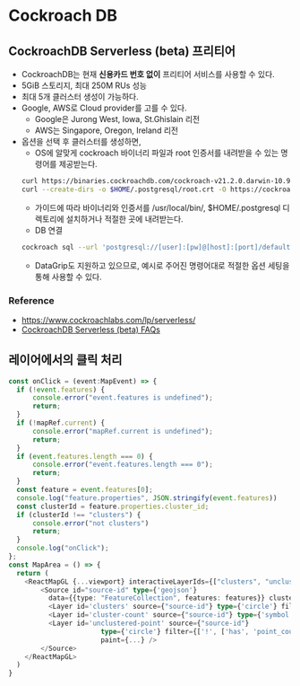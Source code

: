 # Cockroach DB

## CockroachDB Serverless (beta) 프리티어

- CockroachDB는 현재 **신용카드 번호 없이** 프리티어 서비스를 사용할 수 있다.
- 5GiB 스토리지, 최대 250M RUs 성능
- 최대 5개 클러스터 생성이 가능하다.
- Google, AWS로 Cloud provider를 고를 수 있다.
  - Google은 Jurong West, Iowa, St.Ghislain 리전
  - AWS는 Singapore, Oregon, Ireland 리전
- 옵션을 선택 후 클러스터를 생성하면,
  - OS에 알맞게 cockroach 바이너리 파일과 root 인증서를 내려받을 수 있는 명령어를 제공받는다.
  ```sh
  curl https://binaries.cockroachdb.com/cockroach-v21.2.0.darwin-10.9-amd64.tgz | tar -xz; sudo cp -i cockroach-v21.2.0.darwin-10.9-amd64/cockroach /usr/local/bin/
  curl --create-dirs -o $HOME/.postgresql/root.crt -O https://cockroachlabs.cloud/clusters/foo-bar-nyan-cat/cert
  ```
  - 가이드에 따라 바이너리와 인증서를 /usr/local/bin/, $HOME/.postgresql 디렉토리에 설치하거나 적절한 곳에 내려받는다.
  - DB 연결
  ```sh
  cockroach sql --url 'postgresql://[user]:[pw]@[host]:[port]/defaultdb?sslmode=verify-full&sslrootcert='$HOME'/.postgresql/root.crt&options=[options]'
  ```
  - DataGrip도 지원하고 있으므로, 예시로 주어진 명령어대로 적절한 옵션 세팅을 통해 사용할 수 있다.

### Reference

- https://www.cockroachlabs.com/lp/serverless/
- [CockroachDB Serverless (beta) FAQs](https://www.cockroachlabs.com/docs/cockroachcloud/serverless-faqs.html#what-are-the-usage-limits-of-cockroachdb-serverless-beta)

## 레이어에서의 클릭 처리

```typescript
const onClick = (event:MapEvent) => {
  if (!event.features) {
      console.error("event.features is undefined");
      return;
  }
  if (!mapRef.current) {
      console.error("mapRef.current is undefined");
      return;
  }
  if (event.features.length === 0) {
      console.error("event.features.length === 0");
      return;
  }
  const feature = event.features[0];
  console.log("feature.properties", JSON.stringify(event.features))
  const clusterId = feature.properties.cluster_id;
  if (clusterId !== "clusters") {
      console.error("not clusters")
      return;
  }
  console.log("onClick");
};
const MapArea = () => {
  return (
    <ReactMapGL {...viewport} interactiveLayerIds={["clusters", "unclustered-point"]} onClick={onClick}>
        <Source id="source-id" type={'geojson'}
          data={{type: "FeatureCollection", features: features}} cluster={true} clusterMaxZoom={14}>
          <Layer id='clusters' source={"source-id"} type={'circle'} filter={['has', 'point_count']} paint={...} />
          <Layer id='cluster-count' source={"source-id"} type={'symbol'} filter={['has', 'point_count']} layout={...} paint={{"text-color": "black"}}/>
          <Layer id='unclustered-point' source={"source-id"}
                       type={'circle'} filter={['!', ['has', 'point_count']]}
                       paint={...} />
        </Source>
    </ReactMapGL>
  )
}
```
